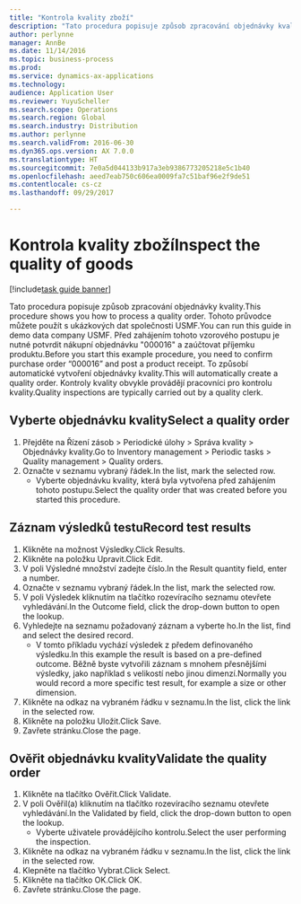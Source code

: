 ```yaml
---
title: "Kontrola kvality zboží"
description: "Tato procedura popisuje způsob zpracování objednávky kvality."
author: perlynne
manager: AnnBe
ms.date: 11/14/2016
ms.topic: business-process
ms.prod: 
ms.service: dynamics-ax-applications
ms.technology: 
audience: Application User
ms.reviewer: YuyuScheller
ms.search.scope: Operations
ms.search.region: Global
ms.search.industry: Distribution
ms.author: perlynne
ms.search.validFrom: 2016-06-30
ms.dyn365.ops.version: AX 7.0.0
ms.translationtype: HT
ms.sourcegitcommit: 7e0a5d044133b917a3eb9386773205218e5c1b40
ms.openlocfilehash: aeed7eab750c606ea0009fa7c51baf96e2f9de51
ms.contentlocale: cs-cz
ms.lasthandoff: 09/29/2017

---
```

# <a name="inspect-the-quality-of-goods"></a><span data-ttu-id="0393f-103">Kontrola kvality zboží</span><span class="sxs-lookup"><span data-stu-id="0393f-103">Inspect the quality of goods</span></span>

[!include[task guide banner](../../includes/task-guide-banner.md)]

<span data-ttu-id="0393f-104">Tato procedura popisuje způsob zpracování objednávky kvality.</span><span class="sxs-lookup"><span data-stu-id="0393f-104">This procedure shows you how to process a quality order.</span></span> <span data-ttu-id="0393f-105">Tohoto průvodce můžete použít s ukázkových dat společnosti USMF.</span><span class="sxs-lookup"><span data-stu-id="0393f-105">You can run this guide in demo data company USMF.</span></span> <span data-ttu-id="0393f-106">Před zahájením tohoto vzorového postupu je nutné potvrdit nákupní objednávku "000016" a zaúčtovat příjemku produktu.</span><span class="sxs-lookup"><span data-stu-id="0393f-106">Before you start this example procedure, you need to confirm purchase order “000016” and post a product receipt.</span></span> <span data-ttu-id="0393f-107">To způsobí automatické vytvoření objednávky kvality.</span><span class="sxs-lookup"><span data-stu-id="0393f-107">This will automatically create a quality order.</span></span> <span data-ttu-id="0393f-108">Kontroly kvality obvykle provádějí pracovníci pro kontrolu kvality.</span><span class="sxs-lookup"><span data-stu-id="0393f-108">Quality inspections are typically carried out by a quality clerk.</span></span>


## <a name="select-a-quality-order"></a><span data-ttu-id="0393f-109">Vyberte objednávku kvality</span><span class="sxs-lookup"><span data-stu-id="0393f-109">Select a quality order</span></span>
1. <span data-ttu-id="0393f-110">Přejděte na Řízení zásob > Periodické úlohy > Správa kvality > Objednávky kvality.</span><span class="sxs-lookup"><span data-stu-id="0393f-110">Go to Inventory management > Periodic tasks > Quality management > Quality orders.</span></span>
2. <span data-ttu-id="0393f-111">Označte v seznamu vybraný řádek.</span><span class="sxs-lookup"><span data-stu-id="0393f-111">In the list, mark the selected row.</span></span>
    * <span data-ttu-id="0393f-112">Vyberte objednávku kvality, která byla vytvořena před zahájením tohoto postupu.</span><span class="sxs-lookup"><span data-stu-id="0393f-112">Select the quality order that was created before you started this procedure.</span></span>  

## <a name="record-test-results"></a><span data-ttu-id="0393f-113">Záznam výsledků testu</span><span class="sxs-lookup"><span data-stu-id="0393f-113">Record test results</span></span>
1. <span data-ttu-id="0393f-114">Klikněte na možnost Výsledky.</span><span class="sxs-lookup"><span data-stu-id="0393f-114">Click Results.</span></span>
2. <span data-ttu-id="0393f-115">Klikněte na položku Upravit.</span><span class="sxs-lookup"><span data-stu-id="0393f-115">Click Edit.</span></span>
3. <span data-ttu-id="0393f-116">V poli Výsledné množství zadejte číslo.</span><span class="sxs-lookup"><span data-stu-id="0393f-116">In the Result quantity field, enter a number.</span></span>
4. <span data-ttu-id="0393f-117">Označte v seznamu vybraný řádek.</span><span class="sxs-lookup"><span data-stu-id="0393f-117">In the list, mark the selected row.</span></span>
5. <span data-ttu-id="0393f-118">V poli Výsledek kliknutím na tlačítko rozevíracího seznamu otevřete vyhledávání.</span><span class="sxs-lookup"><span data-stu-id="0393f-118">In the Outcome field, click the drop-down button to open the lookup.</span></span>
6. <span data-ttu-id="0393f-119">Vyhledejte na seznamu požadovaný záznam a vyberte ho.</span><span class="sxs-lookup"><span data-stu-id="0393f-119">In the list, find and select the desired record.</span></span>
    * <span data-ttu-id="0393f-120">V tomto příkladu vychází výsledek z předem definovaného výsledku.</span><span class="sxs-lookup"><span data-stu-id="0393f-120">In this example the result is based on a pre-defined outcome.</span></span> <span data-ttu-id="0393f-121">Běžně byste vytvořili záznam s mnohem přesnějšími výsledky, jako například s velikostí nebo jinou dimenzí.</span><span class="sxs-lookup"><span data-stu-id="0393f-121">Normally you would record a more specific test result, for example a size or other dimension.</span></span>  
7. <span data-ttu-id="0393f-122">Klikněte na odkaz na vybraném řádku v seznamu.</span><span class="sxs-lookup"><span data-stu-id="0393f-122">In the list, click the link in the selected row.</span></span>
8. <span data-ttu-id="0393f-123">Klikněte na položku Uložit.</span><span class="sxs-lookup"><span data-stu-id="0393f-123">Click Save.</span></span>
9. <span data-ttu-id="0393f-124">Zavřete stránku.</span><span class="sxs-lookup"><span data-stu-id="0393f-124">Close the page.</span></span>

## <a name="validate-the-quality-order"></a><span data-ttu-id="0393f-125">Ověřit objednávku kvality</span><span class="sxs-lookup"><span data-stu-id="0393f-125">Validate the quality order</span></span>
1. <span data-ttu-id="0393f-126">Klikněte na tlačítko Ověřit.</span><span class="sxs-lookup"><span data-stu-id="0393f-126">Click Validate.</span></span>
2. <span data-ttu-id="0393f-127">V poli Ověřil(a) kliknutím na tlačítko rozevíracího seznamu otevřete vyhledávání.</span><span class="sxs-lookup"><span data-stu-id="0393f-127">In the Validated by field, click the drop-down button to open the lookup.</span></span>
    * <span data-ttu-id="0393f-128">Vyberte uživatele provádějícího kontrolu.</span><span class="sxs-lookup"><span data-stu-id="0393f-128">Select the user performing the inspection.</span></span>  
3. <span data-ttu-id="0393f-129">Klikněte na odkaz na vybraném řádku v seznamu.</span><span class="sxs-lookup"><span data-stu-id="0393f-129">In the list, click the link in the selected row.</span></span>
4. <span data-ttu-id="0393f-130">Klepněte na tlačítko Vybrat.</span><span class="sxs-lookup"><span data-stu-id="0393f-130">Click Select.</span></span>
5. <span data-ttu-id="0393f-131">Klikněte na tlačítko OK.</span><span class="sxs-lookup"><span data-stu-id="0393f-131">Click OK.</span></span>
6. <span data-ttu-id="0393f-132">Zavřete stránku.</span><span class="sxs-lookup"><span data-stu-id="0393f-132">Close the page.</span></span>

